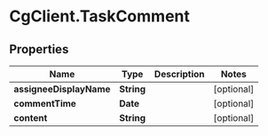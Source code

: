 # CgClient.TaskComment

## Properties

Name | Type | Description | Notes
------------ | ------------- | ------------- | -------------
**assigneeDisplayName** | **String** |  | [optional] 
**commentTime** | **Date** |  | [optional] 
**content** | **String** |  | [optional] 


